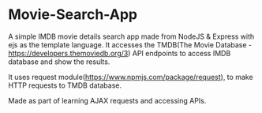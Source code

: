 # Movie-Search-App

A simple IMDB movie details search app made from NodeJS & Express with ejs as the template language. It accesses the 
TMDB(The Movie Database - https://developers.themoviedb.org/3) API endpoints to access IMDB database and show the results.

It uses request module(https://www.npmjs.com/package/request), to make HTTP requests to TMDB database.

Made as part of learning AJAX requests and accessing APIs. 
